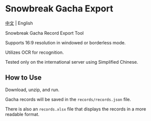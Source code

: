 # Snowbreak Gacha Export

[中文](../README_SC) | English

Snowbreak Gacha Record Export Tool

Supports 16:9 resolution in windowed or borderless mode.

Utilizes OCR for recognition.

Tested only on the international server using Simplified Chinese.

## How to Use

Download, unzip, and run.

Gacha records will be saved in the `records/records.json` file.

There is also an `records.xlsx` file that displays the records in a more readable format.
